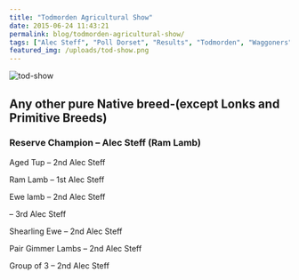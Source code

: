 ```yaml
---
title: "Todmorden Agricultural Show"
date: 2015-06-24 11:43:21
permalink: blog/todmorden-agricultural-show/
tags: ["Alec Steff", "Poll Dorset", "Results", "Todmorden", "Waggoners"]
featured_img: /uploads/tod-show.png
---
```


![tod-show](/uploads/tod-show.png)

## Any other pure Native breed-(except Lonks and Primitive Breeds)

### Reserve Champion – Alec Steff (Ram Lamb)

Aged Tup – 2nd Alec Steff

Ram Lamb – 1st Alec Steff

Ewe lamb – 2nd Alec Steff

– 3rd Alec Steff

Shearling Ewe – 2nd Alec Steff

Pair Gimmer Lambs – 2nd Alec Steff

Group of 3 – 2nd Alec Steff
